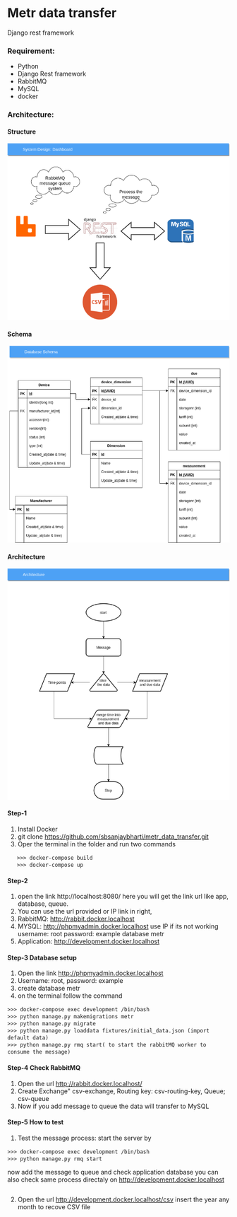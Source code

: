 # Metr data transfer
Django rest framework

### Requirement:
* Python
* Django Rest framework
* RabbitMQ
* MySQL
* docker

### Architecture:
#### Structure
![](structure.png)
#### Schema
![](schema.png)
#### Architecture 
![](architecture.png)

#### Step-1
1. Install Docker 
2. git clone https://github.com/sbsanjaybharti/metr_data_transfer.git
3. Oper the terminal in the folder and run two commands<br/>
```
   >>> docker-compose build
   >>> docker-compose up
```

#### Step-2
1. open the link http://localhost:8080/ here you will get the link url like app, database, queue.
2. You can use the url provided or IP link in right, 
3. RabbitMQ: http://rabbit.docker.localhost
4. MYSQL: http://phpmyadmin.docker.localhost use IP if its not working
  username: root
  password: example
  database metr
5. Application: http://development.docker.localhost  
   
 #### Step-3 Database setup
1. Open the link http://phpmyadmin.docker.localhost
2. Username: root, password: example
3. create database metr
4. on the terminal follow the command
```
>>> docker-compose exec development /bin/bash
>>> python manage.py makemigrations metr 
>>> python manage.py migrate
>>> python manage.py loaddata fixtures/initial_data.json (import default data)
>>> python manage.py rmq start( to start the rabbitMQ worker to consume the message)
```

#### Step-4 Check RabbitMQ
1. Open the url http://rabbit.docker.localhost/
2. Create Exchange" csv-exchange, Routing key: csv-routing-key, Queue; csv-queue
3. Now if you add message to queue the data will transfer to MySQL

#### Step-5 How to test
1. Test the message process: start the server by
```
>>> docker-compose exec development /bin/bash
>>> python manage.py rmq start
```
now add the message to queue and check application database
you can also check same process directaly on http://development.docker.localhost
```
```
2. Open the url http://development.docker.localhost/csv
insert the year any month to recove CSV file

